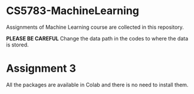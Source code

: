 # CS5783-MachineLearning

Assignments of Machine Learning course are collected in this repository.

**PLEASE BE CAREFUL** Change the data path in the codes to where the data is stored.

# Assignment 3

All the packages are available in Colab and there is no need to install them.

